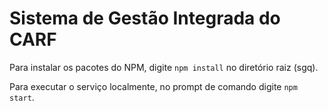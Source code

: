 # Sistema de Gestão Integrada do CARF

Para instalar os pacotes do NPM, digite ````npm install```` no diretório raiz (sgq).


Para executar o serviço localmente, no prompt de comando digite ````npm start````.
